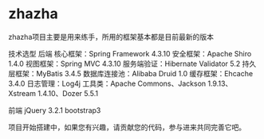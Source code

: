 # zhazha
zhazha项目主要是用来练手，所用的框架基本都是目前最新的版本

技术选型
  后端
  核心框架：Spring Framework 4.3.10
  安全框架：Apache Shiro 1.4.0
  视图框架：Spring MVC 4.3.10
  服务端验证：Hibernate Validator 5.2
  持久层框架：MyBatis 3.4.5
  数据库连接池：Alibaba Druid 1.0
  缓存框架：Ehcache 3.4.0
  日志管理：Log4j
  工具类：Apache Commons、Jackson 1.9.13、Xstream 1.4.10、Dozer 5.5.1
  
前端
  jQuery 3.2.1
  bootstrap3
  
  
 项目开始搭建中，如果您有兴趣，请贡献您的代码，参与进来共同完善它吧。
  
